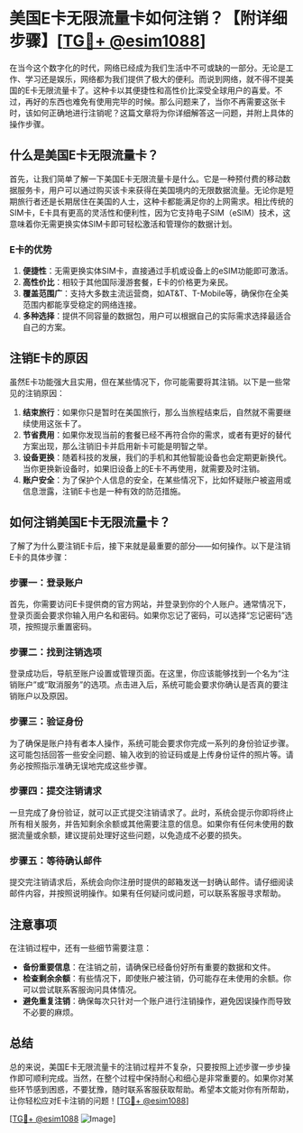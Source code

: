 # 美国E卡无限流量卡如何注销？【附详细步骤】[[TG💪+ @esim1088](https://t.me/s/esim1088)]

在当今这个数字化的时代，网络已经成为我们生活中不可或缺的一部分。无论是工作、学习还是娱乐，网络都为我们提供了极大的便利。而说到网络，就不得不提美国的E卡无限流量卡了。这种卡以其便捷性和高性价比深受全球用户的喜爱。不过，再好的东西也难免有使用完毕的时候。那么问题来了，当你不再需要这张卡时，该如何正确地进行注销呢？这篇文章将为你详细解答这一问题，并附上具体的操作步骤。

## 什么是美国E卡无限流量卡？

首先，让我们简单了解一下美国E卡无限流量卡是什么。它是一种预付费的移动数据服务卡，用户可以通过购买该卡来获得在美国境内的无限数据流量。无论你是短期旅行者还是长期居住在美国的人士，这种卡都能满足你的上网需求。相比传统的SIM卡，E卡具有更高的灵活性和便利性，因为它支持电子SIM（eSIM）技术，这意味着你无需更换实体SIM卡即可轻松激活和管理你的数据计划。

### E卡的优势

1. **便捷性**：无需更换实体SIM卡，直接通过手机或设备上的eSIM功能即可激活。
2. **高性价比**：相较于其他国际漫游套餐，E卡的价格更为亲民。
3. **覆盖范围广**：支持大多数主流运营商，如AT&T、T-Mobile等，确保你在全美范围内都能享受稳定的网络连接。
4. **多种选择**：提供不同容量的数据包，用户可以根据自己的实际需求选择最适合自己的方案。

## 注销E卡的原因

虽然E卡功能强大且实用，但在某些情况下，你可能需要将其注销。以下是一些常见的注销原因：

1. **结束旅行**：如果你只是暂时在美国旅行，那么当旅程结束后，自然就不需要继续使用这张卡了。
2. **节省费用**：如果你发现当前的套餐已经不再符合你的需求，或者有更好的替代方案出现，那么注销旧卡并启用新卡可能是明智之举。
3. **设备更换**：随着科技的发展，我们的手机和其他智能设备也会定期更新换代。当你更换新设备时，如果旧设备上的E卡不再使用，就需要及时注销。
4. **账户安全**：为了保护个人信息的安全，在某些情况下，比如怀疑账户被盗用或信息泄露，注销E卡也是一种有效的防范措施。

## 如何注销美国E卡无限流量卡？

了解了为什么要注销E卡后，接下来就是最重要的部分——如何操作。以下是注销E卡的具体步骤：

### 步骤一：登录账户

首先，你需要访问E卡提供商的官方网站，并登录到你的个人账户。通常情况下，登录页面会要求你输入用户名和密码。如果你忘记了密码，可以选择“忘记密码”选项，按照提示重置密码。

### 步骤二：找到注销选项

登录成功后，导航至账户设置或管理页面。在这里，你应该能够找到一个名为“注销账户”或“取消服务”的选项。点击进入后，系统可能会要求你确认是否真的要注销账户以及原因。

### 步骤三：验证身份

为了确保是账户持有者本人操作，系统可能会要求你完成一系列的身份验证步骤。这可能包括回答一些安全问题、输入收到的验证码或是上传身份证件的照片等。请务必按照指示准确无误地完成这些步骤。

### 步骤四：提交注销请求

一旦完成了身份验证，就可以正式提交注销请求了。此时，系统会提示你即将终止所有相关服务，并告知剩余余额或其他需要注意的信息。如果你有任何未使用的数据流量或余额，建议提前处理好这些问题，以免造成不必要的损失。

### 步骤五：等待确认邮件

提交完注销请求后，系统会向你注册时提供的邮箱发送一封确认邮件。请仔细阅读邮件内容，并按照说明操作。如果有任何疑问或问题，可以联系客服寻求帮助。

## 注意事项

在注销过程中，还有一些细节需要注意：

- **备份重要信息**：在注销之前，请确保已经备份好所有重要的数据和文件。
- **检查剩余余额**：有些情况下，即使账户被注销，仍可能存在未使用的余额。你可以尝试联系客服询问具体情况。
- **避免重复注销**：确保每次只针对一个账户进行注销操作，避免因误操作而导致不必要的麻烦。

## 总结

总的来说，美国E卡无限流量卡的注销过程并不复杂，只要按照上述步骤一步步操作即可顺利完成。当然，在整个过程中保持耐心和细心是非常重要的。如果你对某些环节感到困惑，不要犹豫，随时联系客服获取帮助。希望本文能对你有所帮助，让你轻松应对E卡注销的问题！[[TG💪+ @esim1088](https://t.me/s/esim1088)]

[[TG💪+ @esim1088](https://t.me/s/esim1088) ![Image](https://i.postimg.cc/4NQfJmqS/Snipaste-2025-05-13-00-14-12.png)]